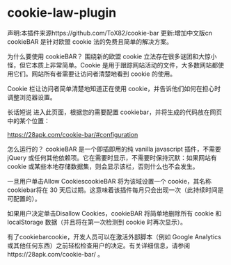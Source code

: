 # cookie-law-plugin
声明:本插件来源https://github.com/ToX82/cookie-bar
更新:增加中文版cn
cookieBAR 是针对欧盟 cookie 法的免费且简单的解决方案。

为什么要使用 cookieBAR？
围绕新的欧盟 cookie 立法存在很多谜团和大惊小怪，但它本质上非常简单。Cookie 是用于跟踪网站活动的文件，大多数网站都使用它们。网站所有者需要让访问者清楚地看到 cookie 的使用。

Cookie 栏让访问者简单清楚地知道正在使用 cookie，并告诉他们如何在担心时调整浏览器设置。

长话短说
进入此页面，根据您的需要配置 cookiebar，并将生成的代码放在网页中的某个位置：

https://28apk.com/cookie-bar/#configuration

怎么运行的？
cookieBAR 是一个即插即用的纯 vanilla javascript 插件，不需要 jQuery 或任何其他依赖项。它在需要时显示，不需要时保持沉默：如果网站有 cookie 或某些本地存储数据集，则会显示该栏，否则什么也不会发生。

一旦用户单击Allow CookiescookieBAR 将为该域设置一个 cookie，其名称cookiebar将在 30 天后过期。这意味着该插件每月只会出现一次（此持续时间是可配置的）。

如果用户决定单击Disallow Cookies，cookieBAR 将简单地删除所有 cookie 和 localStorage 数据（并且将在第一次检测到 cookie 时再次显示）。

有了cookiebarcookie，开发人员可以在激活外部脚本（例如 Google Analytics 或其他任何东西）之前轻松检查用户的决定。有关详细信息，请参阅https://28apk.com/cookie-bar/ 。
